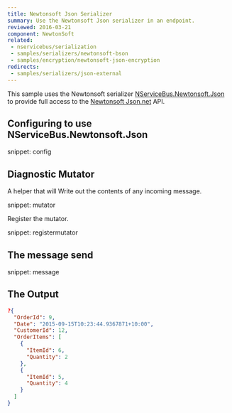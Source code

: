 ```yaml
---
title: Newtonsoft Json Serializer
summary: Use the Newtonsoft Json serializer in an endpoint.
reviewed: 2016-03-21
component: NewtonSoft
related:
 - nservicebus/serialization
 - samples/serializers/newtonsoft-bson
 - samples/encryption/newtonsoft-json-encryption
redirects:
 - samples/serializers/json-external
---
```



This sample uses the Newtonsoft serializer [NServiceBus.Newtonsoft.Json](https://github.com/Particular/NServiceBus.Newtonsoft.Json) to provide full access to the [Newtonsoft Json.net](http://www.newtonsoft.com/json) API.


## Configuring to use NServiceBus.Newtonsoft.Json

snippet: config


## Diagnostic Mutator

A helper that will Write out the contents of any incoming message.

snippet: mutator

Register the mutator.

snippet: registermutator


## The message send

snippet: message
 

## The Output

```json
?{
  "OrderId": 9,
  "Date": "2015-09-15T10:23:44.9367871+10:00",
  "CustomerId": 12,
  "OrderItems": [
    {
      "ItemId": 6,
      "Quantity": 2
    },
    {
      "ItemId": 5,
      "Quantity": 4
    }
  ]
}
```